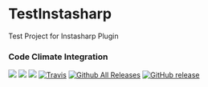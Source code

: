 # TestInstasharp
Test Project for Instasharp Plugin

### Code Climate Integration

<a href="https://codeclimate.com/github/dpianelli/TestRepo"><img src="https://codeclimate.com/github/dpianelli/TestRepo/badges/gpa.svg" /></a> <a href="https://codeclimate.com/github/dpianelli/TestRepo"><img src="https://codeclimate.com/github/dpianelli/TestRepo/badges/issue_count.svg" /></a> <a href="https://codeclimate.com/github/dpianelli/TestRepo/coverage"><img src="https://codeclimate.com/github/dpianelli/TestRepo/badges/coverage.svg" /></a>
[![Travis](https://img.shields.io/travis/rust-lang/rust.svg)](https://travis-ci.org/dpianelli/TestInstasharp)
[![Github All Releases](https://img.shields.io/github/downloads/atom/atom/total.svg)](https://github.com/dpianelli/TestInstasharp)
[![GitHub release](https://img.shields.io/github/release/qubyte/rubidium.svg)](https://github.com/dpianelli/TestInstasharp)
